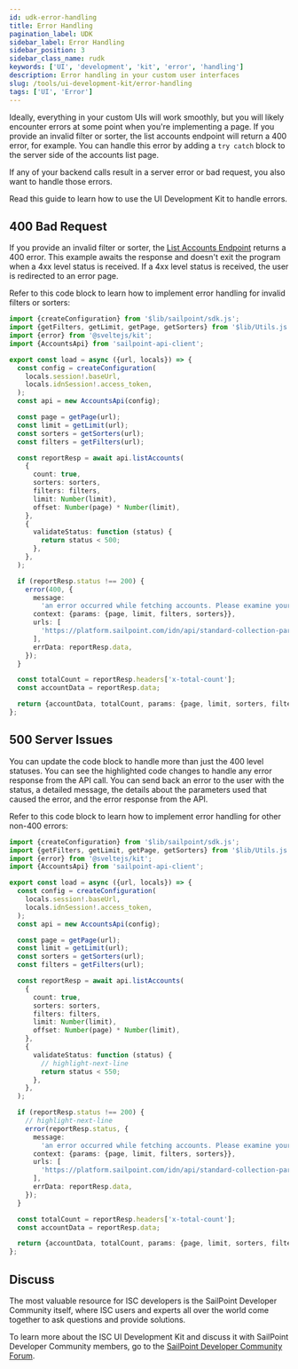 ```yaml
---
id: udk-error-handling
title: Error Handling
pagination_label: UDK
sidebar_label: Error Handling
sidebar_position: 3
sidebar_class_name: rudk
keywords: ['UI', 'development', 'kit', 'error', 'handling']
description: Error handling in your custom user interfaces
slug: /tools/ui-development-kit/error-handling
tags: ['UI', 'Error']
---
```


Ideally, everything in your custom UIs will work smoothly, but you will likely encounter errors at some point when you're implementing a page. If you provide an invalid filter or sorter, the list accounts endpoint will return a 400 error, for example. You can handle this error by adding a `try catch` block to the server side of the accounts list page.

If any of your backend calls result in a server error or bad request, you also want to handle those errors.

Read this guide to learn how to use the UI Development Kit to handle errors.

## 400 Bad Request

If you provide an invalid filter or sorter, the [List Accounts Endpoint](https://platform.sailpoint.com/docs/api/v3/list-accounts) returns a 400 error. This example awaits the response and doesn't exit the program when a 4xx level status is received. If a 4xx level status is received, the user is redirected to an error page.

Refer to this code block to learn how to implement error handling for invalid filters or sorters:

```typescript
import {createConfiguration} from '$lib/sailpoint/sdk.js';
import {getFilters, getLimit, getPage, getSorters} from '$lib/Utils.js';
import {error} from '@sveltejs/kit';
import {AccountsApi} from 'sailpoint-api-client';

export const load = async ({url, locals}) => {
  const config = createConfiguration(
    locals.session!.baseUrl,
    locals.idnSession!.access_token,
  );
  const api = new AccountsApi(config);

  const page = getPage(url);
  const limit = getLimit(url);
  const sorters = getSorters(url);
  const filters = getFilters(url);

  const reportResp = await api.listAccounts(
    {
      count: true,
      sorters: sorters,
      filters: filters,
      limit: Number(limit),
      offset: Number(page) * Number(limit),
    },
    {
      validateStatus: function (status) {
        return status < 500;
      },
    },
  );

  if (reportResp.status !== 200) {
    error(400, {
      message:
        'an error occurred while fetching accounts. Please examine your filters and and sorters and try again.',
      context: {params: {page, limit, filters, sorters}},
      urls: [
        'https://platform.sailpoint.com/idn/api/standard-collection-parameters#filtering-results',
      ],
      errData: reportResp.data,
    });
  }

  const totalCount = reportResp.headers['x-total-count'];
  const accountData = reportResp.data;

  return {accountData, totalCount, params: {page, limit, sorters, filters}};
};
```

## 500 Server Issues

You can update the code block to handle more than just the 400 level statuses. You can see the highlighted code changes to handle any error response from the API call. You can send back an error to the user with the status, a detailed message, the details about the parameters used that caused the error, and the error response from the API.

Refer to this code block to learn how to implement error handling for other non-400 errors:

```typescript
import {createConfiguration} from '$lib/sailpoint/sdk.js';
import {getFilters, getLimit, getPage, getSorters} from '$lib/Utils.js';
import {error} from '@sveltejs/kit';
import {AccountsApi} from 'sailpoint-api-client';

export const load = async ({url, locals}) => {
  const config = createConfiguration(
    locals.session!.baseUrl,
    locals.idnSession!.access_token,
  );
  const api = new AccountsApi(config);

  const page = getPage(url);
  const limit = getLimit(url);
  const sorters = getSorters(url);
  const filters = getFilters(url);

  const reportResp = await api.listAccounts(
    {
      count: true,
      sorters: sorters,
      filters: filters,
      limit: Number(limit),
      offset: Number(page) * Number(limit),
    },
    {
      validateStatus: function (status) {
        // highlight-next-line
        return status < 550;
      },
    },
  );

  if (reportResp.status !== 200) {
    // highlight-next-line
    error(reportResp.status, {
      message:
        'an error occurred while fetching accounts. Please examine your filters and and sorters and try again.',
      context: {params: {page, limit, filters, sorters}},
      urls: [
        'https://platform.sailpoint.com/idn/api/standard-collection-parameters#filtering-results',
      ],
      errData: reportResp.data,
    });
  }

  const totalCount = reportResp.headers['x-total-count'];
  const accountData = reportResp.data;

  return {accountData, totalCount, params: {page, limit, sorters, filters}};
};
```

## Discuss

The most valuable resource for ISC developers is the SailPoint Developer Community itself, where ISC users and experts all over the world come together to ask questions and provide solutions.

To learn more about the ISC UI Development Kit and discuss it with SailPoint Developer Community members, go to the [SailPoint Developer Community Forum](https://platform.sailpoint.com/).
